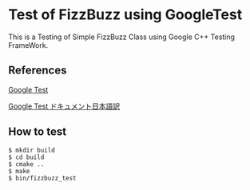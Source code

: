 # Test of FizzBuzz using GoogleTest

This is a Testing of Simple FizzBuzz Class using Google C++ Testing FrameWork.

## References

[Google Test](https://code.google.com/p/googletest/)

[Google Test ドキュメント日本語訳](http://opencv.jp/googletestdocs/index.html)

## How to test

```
$ mkdir build
$ cd build
$ cmake ..
$ make
$ bin/fizzbuzz_test
```
